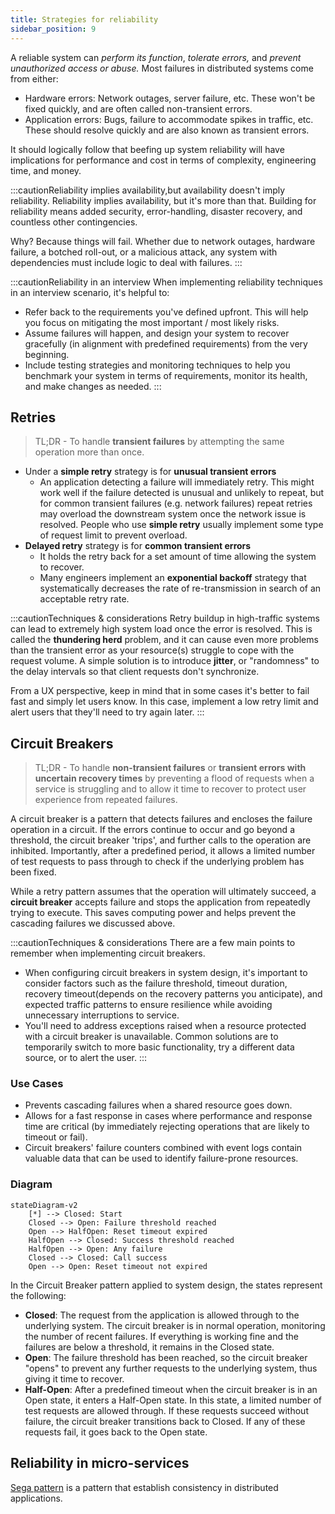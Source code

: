 ```yaml
---
title: Strategies for reliability
sidebar_position: 9
---
```


A reliable system can *perform its function*, *tolerate errors,* and *prevent unauthorized access or abuse.* Most failures in distributed systems come from either:

- Hardware errors: Network outages, server failure, etc. These won't be fixed quickly, and are often called non-transient errors.
- Application errors: Bugs, failure to accommodate spikes in traffic, etc. These should resolve quickly and are also known as transient errors.

It should logically follow that beefing up system reliability will have implications for performance and cost in terms of complexity, engineering time, and money. 

:::cautionReliability implies availability,but availability doesn't imply reliability.
Reliability implies availability, but it's more than that. Building for reliability means added security, error-handling, disaster recovery, and countless other contingencies.

Why? Because things will fail. Whether due to network outages, hardware failure, a botched roll-out, or a malicious attack, any system with dependencies must include logic to deal with failures. 
:::

:::cautionReliability in an interview
When implementing reliability techniques in an interview scenario, it's helpful to:
- Refer back to the requirements you've defined upfront. This will help you focus on mitigating the most important / most likely risks.
- Assume failures will happen, and design your system to recover gracefully (in alignment with predefined requirements) from the very beginning.
- Include testing strategies and monitoring techniques to help you benchmark your system in terms of requirements, monitor its health, and make changes as needed. 
:::

## Retries

> TL;DR - To handle **transient failures** by attempting the same operation more than once.

- Under a **simple retry** strategy is for **unusual transient errors**
    - An application detecting a failure will immediately retry. This might work well if the failure detected is unusual and unlikely to repeat, but for common transient failures (e.g. network failures) repeat retries may overload the downstream system once the network issue is resolved. People who use **simple retry** usually implement some type of request limit to prevent overload.
- **Delayed retry** strategy is for **common transient errors**
    - It holds the retry back for a set amount of time allowing the system to recover. 
    - Many engineers implement an **exponential backoff** strategy that systematically decreases the rate of re-transmission in search of an acceptable retry rate.

:::cautionTechniques & considerations
Retry buildup in high-traffic systems can lead to extremely high system load once the error is resolved. This is called the **thundering herd** problem, and it can cause even more problems than the transient error as your resource(s) struggle to cope with the request volume. A simple solution is to introduce **jitter**, or "randomness" to the delay intervals so that client requests don't synchronize.

From a UX perspective, keep in mind that in some cases it's better to fail fast and simply let users know. In this case, implement a low retry limit and alert users that they'll need to try again later.
:::


## Circuit Breakers

> TL;DR - To handle **non-transient failures** or **transient errors with uncertain recovery times** by preventing a flood of requests when a service is struggling and to allow it time to recover to protect user experience from repeated failures.

A circuit breaker is a pattern that detects failures and encloses the failure operation in a circuit. If the errors continue to occur and go beyond a threshold, the circuit breaker 'trips', and further calls to the operation are inhibited. Importantly, after a predefined period, it allows a limited number of test requests to pass through to check if the underlying problem has been fixed.

While a retry pattern assumes that the operation will ultimately succeed, a **circuit breaker** accepts failure and stops the application from repeatedly trying to execute. This saves computing power and helps prevent the cascading failures we discussed above. 

:::cautionTechniques & considerations
There are a few main points to remember when implementing circuit breakers.

- When configuring circuit breakers in system design, it's important to consider factors such as the failure threshold, timeout duration, recovery timeout(depends on the recovery patterns you anticipate), and expected traffic patterns to ensure resilience while avoiding unnecessary interruptions to service.
- You'll need to address exceptions raised when a resource protected with a circuit breaker is unavailable. Common solutions are to temporarily switch to more basic functionality, try a different data source, or to alert the user.
:::


### Use Cases

- Prevents cascading failures when a shared resource goes down.
- Allows for a fast response in cases where performance and response time are critical (by immediately rejecting operations that are likely to timeout or fail).
- Circuit breakers' failure counters combined with event logs contain valuable data that can be used to identify failure-prone resources.


### Diagram

```mermaid
stateDiagram-v2
    [*] --> Closed: Start
    Closed --> Open: Failure threshold reached
    Open --> HalfOpen: Reset timeout expired
    HalfOpen --> Closed: Success threshold reached
    HalfOpen --> Open: Any failure
    Closed --> Closed: Call success
    Open --> Open: Reset timeout not expired
```

In the Circuit Breaker pattern applied to system design, the states represent the following:

- **Closed**: The request from the application is allowed through to the underlying system. The circuit breaker is in normal operation, monitoring the number of recent failures. If everything is working fine and the failures are below a threshold, it remains in the Closed state.
- **Open**: The failure threshold has been reached, so the circuit breaker "opens" to prevent any further requests to the underlying system, thus giving it time to recover.
- **Half-Open**: After a predefined timeout when the circuit breaker is in an Open state, it enters a Half-Open state. In this state, a limited number of test requests are allowed through. If these requests succeed without failure, the circuit breaker transitions back to Closed. If any of these requests fail, it goes back to the Open state.




## Reliability in micro-services

[Sega pattern](/software-development/system-design/data/data-management/#sega-pattern) is a pattern that establish consistency in distributed applications.

